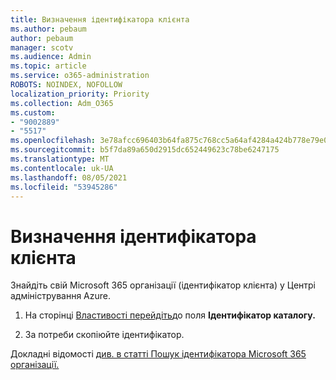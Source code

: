 ```yaml
---
title: Визначення ідентифікатора клієнта
ms.author: pebaum
author: pebaum
manager: scotv
ms.audience: Admin
ms.topic: article
ms.service: o365-administration
ROBOTS: NOINDEX, NOFOLLOW
localization_priority: Priority
ms.collection: Adm_O365
ms.custom:
- "9002889"
- "5517"
ms.openlocfilehash: 3e78afcc696403b64fa875c768cc5a64af4284a424b778e79e0921e190a01e22
ms.sourcegitcommit: b5f7da89a650d2915dc652449623c78be6247175
ms.translationtype: MT
ms.contentlocale: uk-UA
ms.lasthandoff: 08/05/2021
ms.locfileid: "53945286"
---
```

# <a name="identify-your-tenant-id"></a>Визначення ідентифікатора клієнта

Знайдіть свій Microsoft 365 організації (ідентифікатор клієнта) у Центрі адміністрування Azure.

1. На сторінці [Властивості перейдіть](https://aka.ms/AzurePropertiesPage)до поля **Ідентифікатор каталогу.**

2. За потреби скопіюйте ідентифікатор.

Докладні відомості [див. в статті Пошук ідентифікатора Microsoft 365 організації.](https://docs.microsoft.com/onedrive/find-your-office-365-tenant-id)
